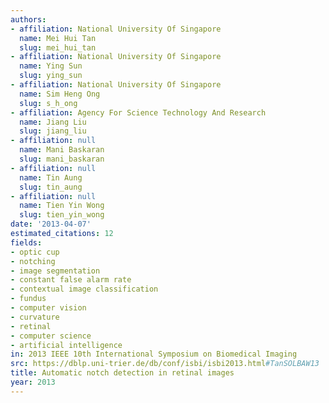 ```yaml
---
authors:
- affiliation: National University Of Singapore
  name: Mei Hui Tan
  slug: mei_hui_tan
- affiliation: National University Of Singapore
  name: Ying Sun
  slug: ying_sun
- affiliation: National University Of Singapore
  name: Sim Heng Ong
  slug: s_h_ong
- affiliation: Agency For Science Technology And Research
  name: Jiang Liu
  slug: jiang_liu
- affiliation: null
  name: Mani Baskaran
  slug: mani_baskaran
- affiliation: null
  name: Tin Aung
  slug: tin_aung
- affiliation: null
  name: Tien Yin Wong
  slug: tien_yin_wong
date: '2013-04-07'
estimated_citations: 12
fields:
- optic cup
- notching
- image segmentation
- constant false alarm rate
- contextual image classification
- fundus
- computer vision
- curvature
- retinal
- computer science
- artificial intelligence
in: 2013 IEEE 10th International Symposium on Biomedical Imaging
src: https://dblp.uni-trier.de/db/conf/isbi/isbi2013.html#TanSOLBAW13
title: Automatic notch detection in retinal images
year: 2013
---
```

